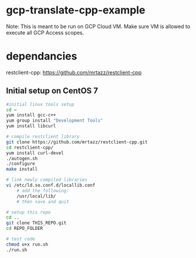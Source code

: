# gcp-translate-cpp-example

Note: This is meant to be run on GCP Cloud VM.
Make sure VM is allowed to execute all GCP Access scopes.

# dependancies
restclient-cpp: https://github.com/mrtazz/restclient-cpp

## Initial setup on CentOS 7
```sh
#initial linux tools setup
cd ~
yum install gcc-c++
yum group install "Development Tools"
yum install libcurl

# compile restclient library
git clone https://github.com/mrtazz/restclient-cpp.git
cd restclient-cpp/
yum install curl-devel
./autogen.sh
./configure
make install

# link newly compiled libraries
vi /etc/ld.so.conf.d/locallib.conf
	# add the following:
	/usr/local/lib/ 
	# then save and quit

# setup this repo
cd ..
git clone THIS_REPO.git
cd REPO_FOLDER

# test code
chmod u+x run.sh
./run.sh

```
